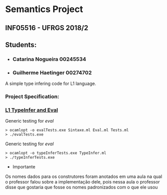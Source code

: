 # Semantics Project 
## INF05516 - **UFRGS** 2018/2

## Students: 
* ### Catarina Nogueira **00245534** 
* ### Guilherme Haetinger **00274702**

A simple type infering code for L1 language.
### Project Specification:
### [L1 TypeInfer and Eval](https://github.com/GuilhermeHaetinger/SemanticsProject/blob/master/trab-18-2.pdf)

Generic testing for *eval*
```
> ocamlopt -o evalTests.exe Sintaxe.ml Eval.ml Tests.ml
> ./evalTests.exe
```

Generic testing for *eval*
```
> ocamlopt -o typeInferTests.exe TypeInfer.ml
> ./typeInferTests.exe
``` 

* Importante

Os nomes dados para os construtores foram anotados em uma aula na qual o professor falou sobre a implementação dele, pois nessa aula o professor disse que gostaria que
fosse os nomes padronizados com o que ele usou
